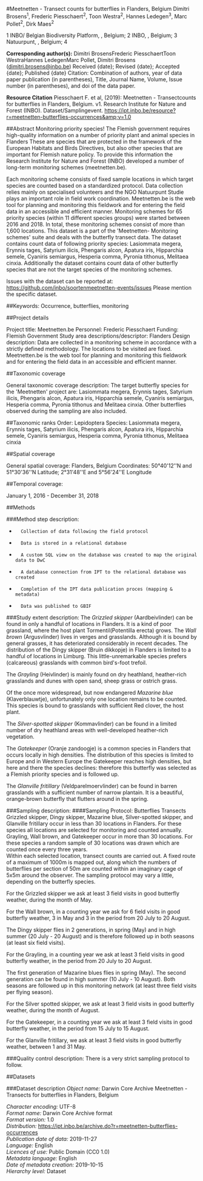 #Meetnetten - Transect counts for butterflies in Flanders, Belgium
Dimitri Brosens<sup>1</sup>, Frederic Piesschaert<sup>2</sup>, Toon Westra<sup>2</sup>, Hannes Ledegen<sup>3</sup>, Marc Pollet<sup>2</sup>, Dirk Maes<sup>2</sup>

1 INBO/ Belgian Biodiversity Platform, , Belgium; 2 INBO, , Belgium; 3 Natuurpunt, , Belgium; 4
 
**Corresponding author(s):** Dimitri BrosensFrederic PiesschaertToon WestraHannes LedegenMarc Pollet, Dimitri Brosens (dimitri.brosens@inbo.be) 
Received {date}; Revised {date}; Accepted {date}; Published {date} 
Citation: Combination of authors, year of data paper publication (in parentheses), Title, Journal Name, Volume, Issue number (in parentheses), and doi of the data paper.
 
**Resource Citation**
Piesschaert F. et al, (2019): Meetnetten - Transectcounts for butterflies in Flanders, Belgium. v1. Research Institute for Nature and Forest (INBO). Dataset/Samplingevent. https://ipt.inbo.be/resource?r=meetnetten-butterflies-occurrences&amp;v=1.0
 
##Abstract
 Monitoring priority species!
 The Flemish government requires high-quality information on a number of priority plant and animal species in Flanders These are species that are protected  in the framework of the European Habitats and Birds Directives, but also other species that are important for Flemish nature policy. To provide this information the Research Institute for Nature and Forest (INBO) developed a number of long-term monitoring schemes (meetnetten.be).
 
 Each monitoring scheme consists of fixed sample locations in which target species are counted based on a standardized protocol. Data collection relies mainly on specialised volunteers and the NGO Natuurpunt Studie plays an important role in field work coordination.  Meetnetten.be is the web tool for planning and monitoring this fieldwork and for entering the field data in an accessible and efficient manner.
 Monitoring schemes for 65 priority species (within 11 different species groups) were started between 2016 and 2018. In total, these monitoring schemes consist of  more than 1,600 locations.
 This dataset is a part of the 'Meetnetten- Monitoring schemes' suite and deals with the butterfly transect data. The dataset contains count data of following priority species: Lasiommata megera, Erynnis tages, Satyrium ilicis, Phengaris alcon, Apatura iris, Hipparchia semele, Cyaniris semiargus, Hesperia comma, Pyronia tithonus, Melitaea cinxia. Additionally the dataset contains count data of other butterfly species that are not the target species of  the monitoring schemes. 
 
Issues with the dataset can be reported at:
https://github.com/inbo/soortenmeetnetten-events/issues Please mention the specific dataset.
 
##Keywords: 
Occurrence, butterflies, monitoring
 
##Project details
 
Project title: Meetnetten.be
Personnel: Frederic  Piesschaert
Funding: Flemish Government
Study area descriptions/descriptor: Flanders
Design description: Data are collected in a monitoring scheme in accordance with a strictly defined methodology. The locations to be visited are fixed. Meetnetten.be is the web tool for planning and monitoring this fieldwork and for entering the field data in an accessible and efficient manner.
 
##Taxonomic coverage
 
General taxonomic coverage description: The target butterfly species for the 'Meetnetten' project are: Lasiommata megera, Erynnis tages, Satyrium ilicis, Phengaris alcon, Apatura iris, Hipparchia semele, Cyaniris semiargus, Hesperia comma, Pyronia tithonus and Melitaea cinxia. Other butterflies observed during the sampling are also included.
 
##Taxonomic ranks
Order: Lepidoptera
Species: Lasiommata megera, Erynnis tages, Satyrium ilicis, Phengaris alcon, Apatura iris, Hipparchia semele, Cyaniris semiargus, Hesperia comma, Pyronia tithonus, Melitaea cinxia
 
 
##Spatial coverage
 
General spatial coverage: Flanders, Belgium
Coordinates: 50°40'12''N and 51°30'36''N Latitude; 2°31'48''E and 5°56'24''E Longitude
 
##Temporal coverage: 

January 1, 2016 - December 31, 2018
 
##Methods
 
###Method step description:
-   	Collection of data following the field protocol
-   	Data is stored in a relational database
-   	A custom SQL view on the database was created to map the original data to DwC
-   	A database connection from IPT to the relational database was created
-   	Completion of the IPT data publication proces (mapping & metadata)
-       Data was published to GBIF
###Study extent description: 
The *Grizzled skipper* (Aardbeivlinder) can be found in only a handful of locations in Flanders. It is a kind of poor grassland, where the host plant Tormentil(Potentilla erecta) grows.
The *Wall brown* (Argusvlinder) lives in verges and grasslands. Although it is bound by general grasses, it has deteriorated considerably in recent decades.
The distribution of the Dingy skipper (Bruin dikkopje) in Flanders is limited to a handful of locations in Limburg. This little-unremarkable species prefers (calcareous) grasslands with common bird's-foot trefoil.

The *Grayling* (Heivlinder) is mainly found on dry heathland, heather-rich grasslands and dunes with open sand, sheep grass or ostrich grass.
 
Of the once more widespread, but now endangered *Mazarine blue* (Klaverblauwtje), unfortunately only one location remains to be counted. This species is bound to grasslands with sufficient Red clover, the host plant.
 
The *Silver-spotted skipper* (Kommavlinder) can be found in a limited number of dry heathland areas with well-developed heather-rich vegetation.
 
The *Gatekeeper* (Oranje zandoogje) is a common species in Flanders that occurs locally in high densities. The distribution of this species is limited to Europe and in Western Europe the Gatekeeper reaches high densities, but here and there the species declines: therefore this butterfly was selected as a Flemish priority species and is followed up.
 
The *Glanville fritillary* (Veldparelmoervlinder) can be found in barren grasslands with a sufficient number of narrow plantain. It is a beautiful, orange-brown butterfly that flutters around in the spring.
 
 
###Sampling description: 
####Sampling Protocol: 
Butterflies Transects
Grizzled skipper, Dingy skipper,  Mazarine blue, Silver-spotted skipper, and  Glanville fritillary occur in less than 30 locations in Flanders. For these species all locations are selected for monitoring and counted annually. Grayling, Wall brown, and  Gatekeeper occur in more than 30 locations. For these species a random sample of 30 locations was drawn which are counted once every three years.  
Within each selected location, transect counts are carried out. A fixed route of a maximum of 1000m is mapped out, along which the numbers of butterflies per section of 50m are counted within an imaginary cage of 5x5m around the observer. The sampling protocol may vary a little, depending on the butterfly species.
 
 
For the Grizzled skipper we ask at least 3 field visits in good butterfly weather, during the month of May. 
 
For the Wall brown, in a counting year we ask for 6 field visits in good butterfly weather, 3 in May and 3 in the period from 20 July to 20 August.
 
The Dingy skipper flies in 2 generations, in spring (May) and in high summer (20 July - 20 August) and is therefore followed up in both seasons (at least six field visits).
 
 
For the Grayling, in a counting year we ask at least 3 field visits in good butterfly weather, in the period from 20 July to 20 August.
 
The first generation of Mazarine blues flies in spring (May). The second generation can be found in high summer (10 July - 10 August). Both seasons are followed up in this monitoring network (at least three field visits per flying season). 
 
For the Silver spotted skipper, we ask at least 3 field visits in good butterfly weather, during the month of August.
 
For the Gatekeeper, in a counting year we ask at least 3 field visits in good butterfly weather, in the period from 15 July to 15 August.
 
For the Glanville fritillary, we ask at least 3 field visits in good butterfly weather, between 1 and 31 May.
 
###Quality control description: 
There is a very strict sampling protocol to follow.
 
##Datasets
 
###Dataset description
*Object name:* Darwin Core Archive Meetnetten - Transects for butterflies in Flanders, Belgium

*Character encoding:* UTF-8  
*Format name:* Darwin Core Archive format  
*Format version:* 1.0  
*Distribution:* https://ipt.inbo.be/archive.do?r=meetnetten-butterflies-occurrences  
*Publication date of data:* 2019-11-27  
*Language:* English  
*Licences of use:* Public Domain (CC0 1.0)  
*Metadata language:* English  
*Date of metadata creation:* 2019-10-15  
*Hierarchy level:* Dataset
 

